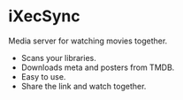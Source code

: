 # iXecSync

Media server for watching movies together.</h4>
- Scans your libraries.
- Downloads meta and posters from TMDB.
- Easy to use.
- Share the link and watch together.
